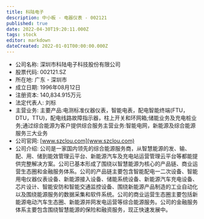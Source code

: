 ```yaml
---
title: 科陆电子
description: 中小板 - 电器仪表 - 002121
published: true
date: 2022-04-30T19:20:11.000Z
tags: stock
editor: markdown
dateCreated: 2022-01-01T00:00:00.000Z
---
```


- 公司名称: 深圳市科陆电子科技股份有限公司
- 股票代码: 002121.SZ
- 所在地: 广东 - 深圳市
- 成立日期: 1996年08月12日
- 注册资本: 140,834.915万元
- 法定代表人: 刘标
- 主营业务: 主要产品:电测标准仪器仪表，智能电表，配电智能终端(FTU，DTU，TTU)，配电线路故障指示器，柱上开关和环网箱;储能业务及充电桩业务;通过综合能源为客户提供综合服务主营业务:智能电网，新能源及综合能源服务三大业务
- 公司官网: [www.szclou.com](www.szclou.com)
- 公司介绍: 公司是一家国内领先的综合能源服务商，从智慧能源的发、输、配、用、储到能效管理云平台、新能源汽车及充电站运营管理云平台等都能提供完整解决方案。公司已基本形成了围绕以智慧能源为核心的产品链、商业运营生态圈和金融服务体系。公司的产品链主要包含智能配电一二次设备、智能用电仪器仪表设备、新能源接入设备、储能系统设备、新能源汽车充电设备、芯片设计、智能安防和智能交通监控设备、围绕新能源产品制造的工业自动化以及围绕能源服务的数据采集和软件系统。公司的商业运营生态圈主要包括新能源电动汽车生态圈、新能源并网发电运营等综合能源服务。公司的金融服务体系主要包含围绕智慧能源的保险和融资服务，现正快速发展中。


